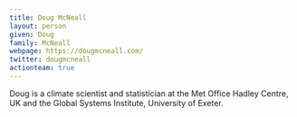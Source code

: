 ```yaml
---
title: Doug McNeall
layout: person
given: Doug
family: McNeall
webpage: https://dougmcneall.com/
twitter: dougmcneall
actionteam: true
---
```


Doug is a climate scientist and statistician at the Met Office Hadley Centre, UK and the Global Systems Institute, University of Exeter.
